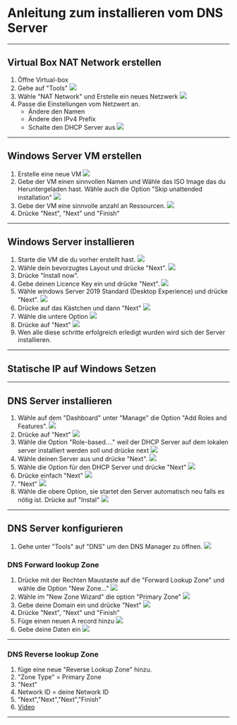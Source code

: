 # Anleitung zum installieren vom DNS Server
---
## Virtual Box NAT Network erstellen
1. Öffne Virtual-box
2. Gehe auf "Tools"
	![](/Dateien/Bilder/DNS_Windows/02.png)
3. Wähle "NAT Network" und Erstelle ein neues Netzwerk
	![](/Dateien/Bilder/DNS_Windows/03.png)
4. Passe die Einstellungen vom Netzwert an.
	- Ändere den Namen 
	- Ändere den IPv4 Prefix
	- Schalte den DHCP Server aus
	![](/Dateien/Bilder/DNS_Windows/04.png)
---
## Windows Server VM erstellen
1. Erstelle eine neue VM
	![](/Dateien/Bilder/DNS_Windows/5.png)
2. Gebe der VM einen sinnvollen Namen und Wähle das ISO Image das du Heruntergeladen hast. Wähle auch die Option "Skip unattended installation"
	![](/Dateien/Bilder/DNS_Windows/6.png)
3. Gebe der VM eine sinnvolle anzahl an Ressourcen.
	![](/Dateien/Bilder/DNS_Windows/7.png)
4. Drücke "Next", "Next" und "Finish"
---
## Windows Server installieren
1. Starte die VM die du vorher erstellt hast.
	![](/Dateien/Bilder/DNS_Windows/8.png)
2. Wähle dein bevorzugtes Layout und drücke "Next".
	![](/Dateien/Bilder/DNS_Windows/9.png)
3. Drücke "Install now".
4. Gebe deinen Licence Key ein und drücke "Next".
	![](/Dateien/Bilder/DNS_Windows/10.png)
5. Wähle windows Server 2019 Standard (Desktop Experience) und drücke "Next".
	![](/Dateien/Bilder/DNS_Windows/11.png)
5. Drücke auf das Kästchen und dann "Next"
	![](/Dateien/Bilder/DNS_Windows/12.png)
6. Wähle die untere Option
	![](/Dateien/Bilder/DNS_Windows/13.png)
7. Drücke auf "Next"
	![](/Dateien/Bilder/DNS_Windows/14.png)
8. Wen alle diese schritte erfolgreich erledigt wurden wird sich der Server installieren.
---
## Statische IP auf Windows Setzen
---
## DNS Server installieren
1. Wähle auf dem "Dashboard" unter "Manage" die Option "Add Roles and Features".
	![](/Dateien/Bilder/DNS_Windows/1.png)
2. Drücke auf "Next"
	![](/Dateien/Bilder/DNS_Windows/4.png)
3. Wähle die Option "Role-based...." weil der DHCP Server auf dem lokalen server installiert werden soll und drücke next
	![](/Dateien/Bilder/DNS_Windows/5.png)
4. Wähle deinen Server aus und drücke "Next".
	![](/Dateien/Bilder/DNS_Windows/6.png)
5. Wähle die Option für den DHCP Server und drücke "Next"
	![](/Dateien/Bilder/DNS_Windows/7.png)
6. Drücke einfach "Next"
	![](/Dateien/Bilder/DNS_Windows/8.png)
7. "Next"
	![](/Dateien/Bilder/DNS_Windows/9.png)
8. Wähle die obere Option, sie startet den Server automatisch neu falls es nötig ist. Drücke auf "Instal"
	![](/Dateien/Bilder/DNS_Windows/10.png)
---
## DNS Server konfigurieren
1. Gehe unter "Tools" auf "DNS" um den DNS Manager zu öffnen.
	![](/Dateien/Bilder/DNS_Windows/17.png)
### DNS Forward lookup Zone
1. Drücke mit der Rechten Maustaste auf die "Forward Lookup Zone" und wähle die Option "New Zone..."
	![](/Dateien/Bilder/DNS_Windows/18.png)
3. Wähle im "New Zone Wizard" die option "Primary Zone"
	![](/Dateien/Bilder/DNS_Windows/19.png)
4. Gebe deine Domain ein und drücke "Next"
	![](/Dateien/Bilder/DNS_Windows/20.png)
5. Drücke "Next", "Next" und "Finish"
6. Füge einen neuen A record hinzu
	![](/Dateien/Bilder/DNS_Windows/21.png)
7. Gebe deine Daten ein
	![](/Dateien/Bilder/DNS_Windows/22.png)
---
### DNS Reverse lookup Zone
1. füge eine neue "Reverse Lookup Zone" hinzu.
2. "Zone Type" = Primary Zone
3. "Next"
4. Network ID = deine Network ID
5. "Next","Next","Next","Finish"
6.  [Video](/Dateien/Videos/DNS_Windows/add_reverse_zone.webm)
---